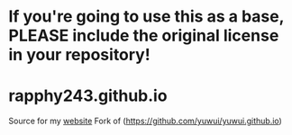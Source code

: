 # If you're going to use this as a base, PLEASE include the original license in your repository!

# rapphy243.github.io

Source for my [website](https://web.rapph.dev)
Fork of (https://github.com/yuwui/yuwui.github.io)

